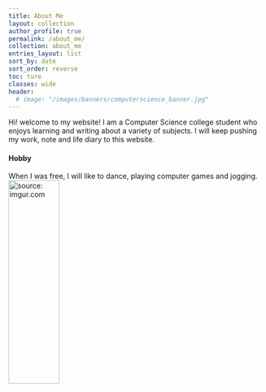 ```yaml
---
title: About Me
layout: collection
author_profile: true
permalink: /about_me/
collection: about_me
entries_layout: list
sort_by: date
sort_order: reverse
toc: ture
classes: wide
header:
  # image: "/images/banners/computerscience_banner.jpg"
---
```

Hi! welcome to my website!
 I am a Computer Science college student who enjoys learning and writing about a variety of subjects. I will keep pushing my work, note and life diary to this website.

#### Hobby
When I was free, I will like to dance, playing computer games and jogging.
<a href="https://imgur.com/DK3irOt">
<img src="https://i.imgur.com/DK3irOt.jpg" title="source: imgur.com" style="width:100px;height:400px;">
<a>
<!-- [dance](/images/about_me/IMG_2549.JPG) -->
